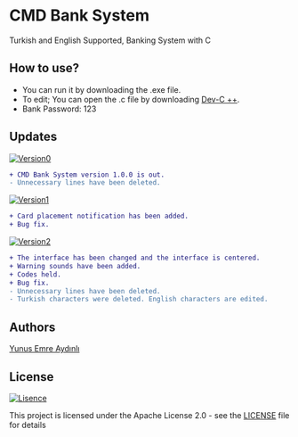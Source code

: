 # CMD Bank System
Turkish and English Supported, Banking System with C

## How to use?
- You can run it by downloading the .exe file.
- To edit; You can open the .c file by downloading [Dev-C ++](https://www.bloodshed.net/dev/devcpp.html).
- Bank Password: 123

## Updates
[![Version0](https://img.shields.io/badge/Version-1.0.0-green)](.)
```diff
+ CMD Bank System version 1.0.0 is out.
- Unnecessary lines have been deleted.
```
[![Version1](https://img.shields.io/badge/Version-1.0.1-green)](.)
```diff
+ Card placement notification has been added.
+ Bug fix.
```
[![Version2](https://img.shields.io/badge/Version-1.0.2-green)](.)
```diff
+ The interface has been changed and the interface is centered.
+ Warning sounds have been added.
+ Codes held.
+ Bug fix.
- Unnecessary lines have been deleted.
- Turkish characters were deleted. English characters are edited.
```

## Authors
[Yunus Emre Aydınlı](https://github.com/yunusemreaydinli/)

## License
[![Lisence](https://img.shields.io/hexpm/l/apa?label=License)](https://github.com/yunusemreaydinli/CMD_Bank_System/blob/master/LICENSE)

This project is licensed under the Apache License 2.0 - see the [LICENSE](https://github.com/yunusemreaydinli/CMD_Bank_System/blob/master/LICENSE) file for details
